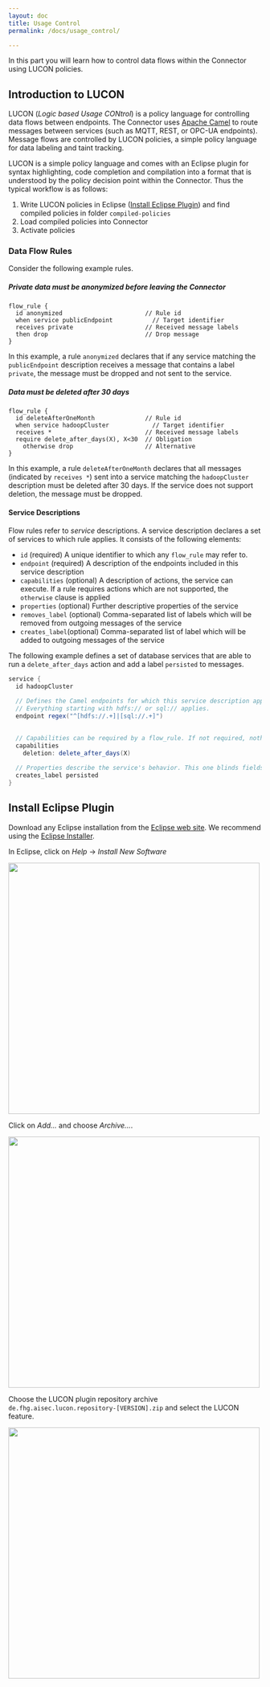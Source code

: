 ```yaml
---
layout: doc
title: Usage Control
permalink: /docs/usage_control/

---
```


In this part you will learn how to control data flows within the Connector using LUCON policies.

## Introduction to LUCON

LUCON (_Logic based Usage CONtrol_) is a policy language for controlling data flows between endpoints. The Connector uses [Apache Camel](http://camel.apache.org/) to route messages between services (such as MQTT, REST, or OPC-UA endpoints). Message flows are controlled by LUCON policies, a simple policy language for data labeling and taint tracking.

LUCON is a simple policy language and comes with an Eclipse plugin for syntax highlighting, code completion and compilation into a format that is understood by the policy decision point within the Connector. Thus the typical workflow is as follows:

1. Write LUCON policies in Eclipse ([Install Eclipse Plugin](#install-eclipse-plugin)) and find compiled policies in folder `compiled-policies`
1. Load compiled policies into Connector
1. Activate policies

### Data Flow Rules

Consider the following example rules.

##### Private data must be anonymized before leaving the Connector

```
flow_rule {
  id anonymized                       // Rule id
  when service publicEndpoint           // Target identifier
  receives private                    // Received message labels
  then drop                           // Drop message
}
```

In this example, a rule `anonymized` declares that if any service matching the `publicEndpoint` description receives a message that contains a label `private`, the message must be dropped and not sent to the service.

##### Data must be deleted after 30 days

```
flow_rule {
  id deleteAfterOneMonth              // Rule id
  when service hadoopCluster            // Target identifier
  receives *                          // Received message labels
  require delete_after_days(X), X<30  // Obligation 
    otherwise drop                    // Alternative
}
```
In this example, a rule `deleteAfterOneMonth` declares that all messages (indicated by `receives *`) sent into a service matching the `hadoopCluster` description must be deleted after 30 days. If the service does not support deletion, the message must be dropped.

#### Service Descriptions

Flow rules refer to _service_ descriptions. A service description declares a set of services to which rule applies. It consists of the following elements:

* `id` (required) A unique identifier to which any `flow_rule` may refer to.
* `endpoint` (required) A description of the endpoints included in this service description
* `capabilities` (optional) A description of actions, the service can execute. If a rule requires actions which are not supported, the `otherwise` clause is applied
* `properties` (optional) Further descriptive properties of the service
* `removes_label` (optional) Comma-separated list of labels which will be removed from outgoing messages of the service
* `creates_label`(optional) Comma-separated list of label which will be added to outgoing messages of the service

The following example defines a set of database services that are able to run a `delete_after_days` action and add a label `persisted` to messages.

```groovy
service {
  id hadoopCluster
  
  // Defines the Camel endpoints for which this service description applies, using a regular expression.
  // Everything starting with hdfs:// or sql:// applies.
  endpoint regex("^[hdfs://.+]|[sql://.+]")

  
  // Capabilities can be required by a flow_rule. If not required, nothing will happen
  capabilities
    deletion: delete_after_days(X)
  
  // Properties describe the service's behavior. This one blinds fields "surname" and "name"
  creates_label persisted
}
```

## Install Eclipse Plugin

Download any Eclipse installation from the [Eclipse web site](https://www.eclipse.org/downloads/). We recommend using the [Eclipse Installer](https://www.eclipse.org/downloads/eclipse-packages/).

In Eclipse, click on _Help_ -> _Install New Software_

<img src="../../assets/img/eclipse_install_new_software.png" width="500"/>

Click on _Add..._ and choose _Archive..._.

<img src="../../assets/img/eclipse-install-from-archive.png" width="500"/>

Choose the LUCON plugin repository archive `de.fhg.aisec.lucon.repository-[VERSION].zip` and select the LUCON feature.

<img src="../../assets/img/eclipse-install-lucon-feature.png" width="500"/>